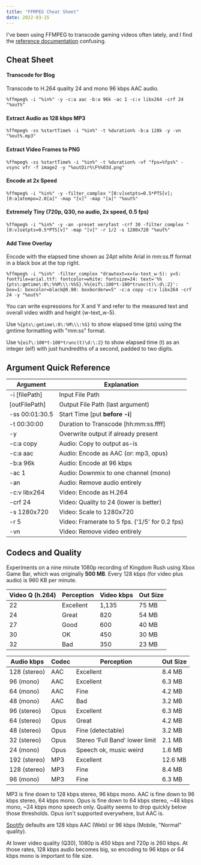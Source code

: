 ```yaml
---
title: "FFMPEG Cheat Sheet"
date: 2022-03-15
---
```


I've been using FFMPEG to transcode gaming videos often lately, and I find the [reference documentation](https://ffmpeg.org/ffmpeg-all.html) confusing.

## Cheat Sheet

#### Transcode for Blog

Transcode to H.264 quality 24 and mono 96 kbps AAC audio.

```
%ffmpeg% -i "%in%" -y -c:a aac -b:a 96k -ac 1 -c:v libx264 -crf 24 "%out%"
```

#### Extract Audio as 128 kbps MP3
```
%ffmpeg% -ss %startTime% -i "%in%" -t %duration% -b:a 128k -y -vn "%out%.mp3"
```

#### Extract Video Frames to PNG

```
%ffmpeg% -ss %startTime% -i "%in%" -t %duration% -vf "fps=%fps%" -vsync vfr -f image2 -y "%outDir%\F%%03d.png"
```

#### Encode at 2x Speed
```
%ffmpeg% -i "%in%" -y -filter_complex "[0:v]setpts=0.5*PTS[v];[0:a]atempo=2.0[a]" -map "[v]" -map "[a]" "%out%"
```

#### Extremely Tiny (720p, Q30, no audio, 2x speed, 0.5 fps)
```
%ffmpeg% -i "%in%" -y -an -preset veryfast -crf 30 -filter_complex "[0:v]setpts=0.5*PTS[v]" -map "[v]" -r 1/2 -s 1280x720 "%out%"
```

#### Add Time Overlay

Encode with the elapsed time shown as 24pt white Arial in mm:ss.ff format in a black box at the top right.

```
%ffmpeg% -i "%in%" -filter_complex "drawtext=x=(w-text_w-5): y=5: fontfile=arial.ttf: fontcolor=white: fontsize=24: text='%%{pts\:gmtime\:0\:%%M\\\:%%S}.%%{eif\:100*t-100*trunc(t)\:d\:2}': box=1: boxcolor=black@0.90: boxborderw=5" -c:a copy -c:v libx264 -crf 24 -y "%out%"
```



You can write expressions for X and Y and refer to the measured text and overall video width and height (w-text_w-5).

Use `%{pts\:gmtime\:0\:%M\\\:%S}` to show elapsed time (pts) using the gmtime formatting with "mm:ss" format.

Use `%{eif\:100*t-100*trunc(t)\d:\:2}` to show elapsed time (t) as an integer (eif) with just hundredths of a second, padded to two digits.

## Argument Quick Reference

| Argument       | Explanation                                    |
| -------------- | ---------------------------------------------- |
| -i [filePath]  | Input File Path                                |
| [outFilePath]  | Output File Path (last argument)               |
| -ss 00:01:30.5 | Start Time [put **before -i**]                 |
| -t 00:30:00    | Duration to Transcode [hh:mm:ss.ffff]          |
| -y             | Overwrite output if already present            |
| -c:a copy      | Audio: Copy to output as-is                    |
| -c:a aac       | Audio: Encode as AAC (or: mp3, opus)           |
| -b:a 96k       | Audio: Encode at 96 kbps                       |
| -ac 1          | Audio: Downmix to one channel (mono)           |
| -an            | Audio: Remove audio entirely                   |
| -c:v libx264   | Video: Encode as H.264                         |
| -crf 24        | Video: Quality to 24 (lower is better)         |
| -s 1280x720    | Video: Scale to 1280x720                       |
| -r 5           | Video: Framerate to 5 fps. ('1/5' for 0.2 fps) |
| -vn            | Video: Remove video entirely                   |

## Codecs and Quality

Experiments on a nine minute 1080p recording of Kingdom Rush using Xbox Game Bar, which was originally **500 MB**.
Every 128 kbps (for video plus audio) is 960 KB per minute.

| Video Q (h.264) | Perception | Video kbps | Out Size |
| --------------- | ---------- | ---------- | -------- |
| 22              | Excellent  | 1,135      | 75 MB    |
| 24              | Great      | 820        | 54 MB    |
| 27              | Good       | 600        | 40 MB    |
| 30              | OK         | 450        | 30 MB    |
| 32              | Bad        | 350        | 23 MB    |

| Audio kbps   | Codec | Perception                     | Out Size |
| ------------ | ----- | ------------------------------ | -------- |
| 128 (stereo) | AAC   | Excellent                      | 8.4 MB   |
| 96 (mono)    | AAC   | Excellent                      | 6.3 MB   |
| 64 (mono)    | AAC   | Fine                           | 4.2 MB   |
| 48 (mono)    | AAC   | Bad                            | 3.2 MB   |
| 96 (stereo)  | Opus  | Excellent                      | 6.3 MB   |
| 64 (stereo)  | Opus  | Great                          | 4.2 MB   |
| 48 (stereo)  | Opus  | Fine (detectable)              | 3.2 MB   |
| 32 (stereo)  | Opus  | Stereo 'Full Band' lower limit | 2.1 MB   |
| 24 (mono)    | Opus  | Speech ok, music weird         | 1.6 MB   |
| 192 (stereo) | MP3   | Excellent                      | 12.6 MB  |
| 128 (stereo) | MP3   | Fine                           | 8.4 MB   |
| 96 (mono)    | MP3   | Fine                           | 6.3 MB   |

MP3 is fine down to 128 kbps stereo, 96 kbps mono. AAC is fine down to 96 kbps stereo, 64 kbps mono. Opus is fine down to 64 kbps stereo, ~48 kbps mono, ~24 kbps mono speech only. Quality seems to drop quickly below those thresholds. Opus isn't supported everywhere, but AAC is.

[Spotify](https://support.spotify.com/us/article/audio-quality/) defaults are 128 kbps AAC (Web) or 96 kbps (Mobile, "Normal" quality).

At lower video quality (Q30), 1080p is 450 kbps and 720p is 260 kbps. At those rates, 128 kbps audio becomes big, so encoding to 96 kbps or 64 kbps mono is important to file size.